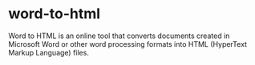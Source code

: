 # word-to-html
Word to HTML is an online tool that converts documents created in Microsoft Word or other word processing formats into HTML (HyperText Markup Language) files.
